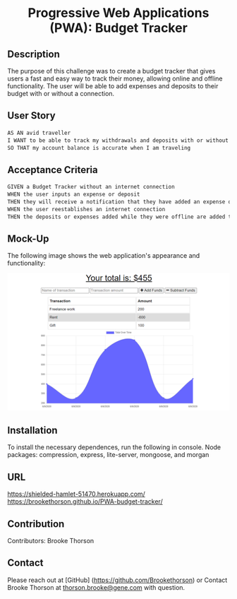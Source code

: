 <h1 align = "center"> Progressive Web Applications (PWA): Budget Tracker </h1>

## Description 
The purpose of this challenge was to create a budget tracker that gives users a fast and easy way to track their money, allowing online and offline functionality. The user will be able to add expenses and deposits to their budget with or without a connection.

## User Story 
```md
AS AN avid traveller
I WANT to be able to track my withdrawals and deposits with or without a data/internet connection
SO THAT my account balance is accurate when I am traveling 
```

## Acceptance Criteria 
```md
GIVEN a Budget Tracker without an internet connection
WHEN the user inputs an expense or deposit
THEN they will receive a notification that they have added an expense or deposit
WHEN the user reestablishes an internet connection
THEN the deposits or expenses added while they were offline are added to their transaction history and their totals are updated
```

## Mock-Up

The following image shows the web application's appearance and functionality:

![Challenge Demo](./Assets/19-pwa-homework-demo-01.png)


## Installation 

To install the necessary dependences, run the following in console. 
Node packages: compression, express, lite-server, mongoose, and morgan

## URL 

https://shielded-hamlet-51470.herokuapp.com/
https://brookethorson.github.io/PWA-budget-tracker/

## Contribution 

Contributors: Brooke Thorson

## Contact 
Please reach out at [GitHub] (https://github.com/Brookethorson)
or 
Contact Brooke Thorson at thorson.brooke@gene.com with question.  
 







